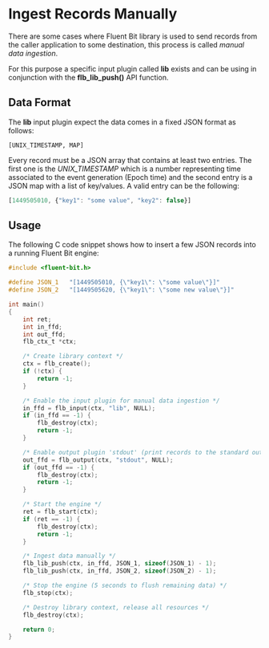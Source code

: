 # Ingest Records Manually

There are some cases where Fluent Bit library is used to send records from the caller application to some destination, this process is called _manual data ingestion_.

For this purpose a specific input plugin called **lib** exists and can be using in conjunction with the **flb\_lib\_push\(\)** API function.

## Data Format

The **lib** input plugin expect the data comes in a fixed JSON format as follows:

```text
[UNIX_TIMESTAMP, MAP]
```

Every record must be a JSON array that contains at least two entries. The first one is the _UNIX\_TIMESTAMP_ which is a number representing time associated to the event generation \(Epoch time\) and the second entry is a JSON map with a list of key/values. A valid entry can be the following:

```javascript
[1449505010, {"key1": "some value", "key2": false}]
```

## Usage

The following C code snippet shows how to insert a few JSON records into a running Fluent Bit engine:

```c
#include <fluent-bit.h>

#define JSON_1   "[1449505010, {\"key1\": \"some value\"}]"
#define JSON_2   "[1449505620, {\"key1\": \"some new value\"}]"

int main()
{
    int ret;
    int in_ffd;
    int out_ffd;
    flb_ctx_t *ctx;

    /* Create library context */
    ctx = flb_create();
    if (!ctx) {
        return -1;
    }

    /* Enable the input plugin for manual data ingestion */
    in_ffd = flb_input(ctx, "lib", NULL);
    if (in_ffd == -1) {
        flb_destroy(ctx);
        return -1;
    }

    /* Enable output plugin 'stdout' (print records to the standard output) */
    out_ffd = flb_output(ctx, "stdout", NULL);
    if (out_ffd == -1) {
        flb_destroy(ctx);
        return -1;
    }

    /* Start the engine */
    ret = flb_start(ctx);
    if (ret == -1) {
        flb_destroy(ctx);
        return -1;
    }

    /* Ingest data manually */
    flb_lib_push(ctx, in_ffd, JSON_1, sizeof(JSON_1) - 1);
    flb_lib_push(ctx, in_ffd, JSON_2, sizeof(JSON_2) - 1);

    /* Stop the engine (5 seconds to flush remaining data) */
    flb_stop(ctx);

    /* Destroy library context, release all resources */
    flb_destroy(ctx);

    return 0;
}
```

